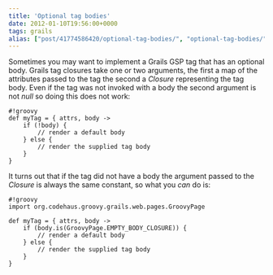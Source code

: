 ```yaml
---
title: 'Optional tag bodies'
date: 2012-01-10T19:56:00+0000
tags: grails
alias: ["post/41774586420/optional-tag-bodies/", "optional-tag-bodies/"]
---
```


Sometimes you may want to implement a Grails GSP tag that has an optional body. Grails tag closures take one or two arguments, the first a map of the attributes passed to the tag the second a _Closure_ representing the tag body. Even if the tag was not invoked with a body the second argument is not _null_ so doing this does not work:

	#!groovy
	def myTag = { attrs, body ->
		if (!body) {
			// render a default body
		} else {
			// render the supplied tag body
		}
	}

It turns out that if the tag did not have a body the argument passed to the _Closure_ is always the same constant, so what you _can_ do is:

	#!groovy
	import org.codehaus.groovy.grails.web.pages.GroovyPage

	def myTag = { attrs, body ->
		if (body.is(GroovyPage.EMPTY_BODY_CLOSURE)) {
			// render a default body
		} else {
			// render the supplied tag body
		}
	}
